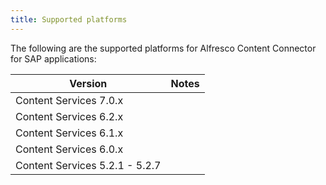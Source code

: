```yaml
---
title: Supported platforms
---
```


The following are the supported platforms for Alfresco Content Connector for SAP applications:

| Version | Notes |
| ------- | ----- |
| Content Services 7.0.x | |
| Content Services 6.2.x | |
| Content Services 6.1.x | |
| Content Services 6.0.x | |
| Content Services 5.2.1 - 5.2.7 | |
